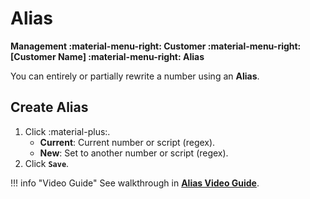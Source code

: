 # Alias

**Management :material-menu-right: Customer :material-menu-right: [Customer Name] :material-menu-right: Alias**

You can entirely or partially rewrite a number using an **Alias**.

## Create Alias

1. Click :material-plus:.
    + **Current**: Current number or script (regex).
    + **New**: Set to another number or script (regex).
2. Click **`Save`**.

!!! info "Video Guide"
    See walkthrough in [**Alias Video Guide**](https://docs.connexcs.com/video-guide/#aliases).

